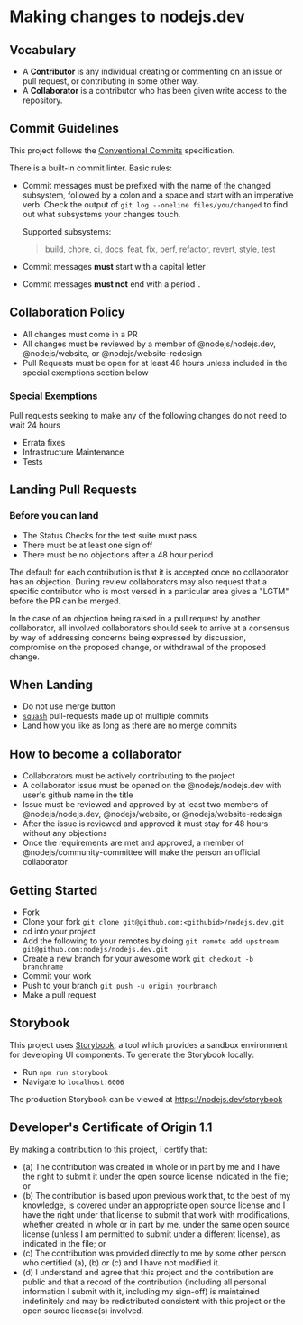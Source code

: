 # Making changes to nodejs.dev

## Vocabulary

* A **Contributor** is any individual creating or commenting on an issue or pull request,
  or contributing in some other way.
* A **Collaborator** is a contributor who has been given write access to the repository.

## Commit Guidelines

This project follows the [Conventional Commits][] specification.

There is a built-in commit linter. Basic rules:

* Commit messages must be prefixed with the name of the changed subsystem, followed by a colon and a space and start with an imperative verb. Check the output of `git log --oneline files/you/changed` to find out what subsystems your changes touch.

  Supported subsystems:

  > build, chore, ci, docs, feat, fix, perf, refactor, revert, style, test

* Commit messages **must** start with a capital letter
* Commit messages **must not** end with a period `.`

## Collaboration Policy

* All changes must come in a PR
* All changes must be reviewed by a member of @nodejs/nodejs.dev,
  @nodejs/website, or @nodejs/website-redesign
* Pull Requests must be open for at least 48 hours unless included in the special exemptions section below

### Special Exemptions

Pull requests seeking to make any of the following changes do not need to wait 24 hours

* Errata fixes
* Infrastructure Maintenance
* Tests

## Landing Pull Requests

### Before you can land

* The Status Checks for the test suite must pass
* There must be at least one sign off
* There must be no objections after a 48 hour period

The default for each contribution is that it is accepted once no collaborator has an objection. During review collaborators may also request that a specific contributor who is most versed in a particular area gives a "LGTM" before the PR can be merged.

In the case of an objection being raised in a pull request by another collaborator, all involved collaborators should seek to arrive at a consensus by way of addressing concerns being expressed by discussion, compromise on the proposed change, or withdrawal of the proposed change.

## When Landing

* Do not use merge button
* [`squash`][] pull-requests made up of multiple commits
* Land how you like as long as there are no merge commits

## How to become a collaborator

* Collaborators must be actively contributing to the project
* A collaborator issue must be opened on the @nodejs/nodejs.dev with user's github name in the title
* Issue must be reviewed and approved by at least two members of @nodejs/nodejs.dev, @nodejs/website, or @nodejs/website-redesign 
* After the issue is reviewed and approved it must stay for 48 hours without any objections
* Once the requirements are met and approved, a member of @nodejs/community-committee will make the person an official collaborator
## Getting Started

* Fork
* Clone your fork `git clone git@github.com:<githubid>/nodejs.dev.git`
* cd into your project
* Add the following to your remotes by doing `git remote add upstream git@github.com:nodejs/nodejs.dev.git`
* Create a new branch for your awesome work `git checkout -b branchname`
* Commit your work
* Push to your branch `git push -u origin yourbranch`
* Make a pull request

## Storybook

This project uses [Storybook][], a tool which provides a sandbox environment for developing UI components. To generate the Storybook locally:

* Run `npm run storybook`
* Navigate to `localhost:6006`

The production Storybook can be viewed at <https://nodejs.dev/storybook>

## Developer's Certificate of Origin 1.1

By making a contribution to this project, I certify that:

* (a) The contribution was created in whole or in part by me and I have the right to
  submit it under the open source license indicated in the file; or
* (b) The contribution is based upon previous work that, to the best of my knowledge,
  is covered under an appropriate open source license and I have the right under that
  license to submit that work with modifications, whether created in whole or in part
  by me, under the same open source license (unless I am permitted to submit under a
  different license), as indicated in the file; or
* (c) The contribution was provided directly to me by some other person who certified
  (a), (b) or (c) and I have not modified it.
* (d) I understand and agree that this project and the contribution are public and that
  a record of the contribution (including all personal information I submit with it,
  including my sign-off) is maintained indefinitely and may be redistributed consistent
  with this project or the open source license(s) involved.

[conventional commits]: https://www.conventionalcommits.org/
[`squash`]: https://help.github.com/en/articles/about-pull-request-merges#squash-and-merge-your-pull-request-commits
[Storybook]: https://storybook.js.org/
